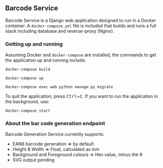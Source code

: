 ## Barcode Service

Barcode Service is a Django web application designed to run in a Docker container. A `docker-compose.yml` file is included that builds and runs a full stack including database and reverse-proxy (Nginx).

### Getting up and running

Assuming Docker and `docker-compose` are installed, the commands to get the application up and running include:

    docker-compose build

    docker-compose up

    docker-compose exec web python manage.py migrate

To quit the application, press <kbd>Ctrl</kbd>+<kbd>C</kbd>. If you want to run the application in the background, use:

    docker-compose start

### About the bar code generation endpoint

Barcode Generation Service currently supports:
- EAN8 barcode generation => by default
- Height & Width => Float, calculated as  mm
- Background and Foreground colours => Hex value, minus the #
- SVG output pending
